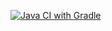 [![Java CI with Gradle](https://github.com/AnastasiiaPro/patternsTask1/actions/workflows/gradle.yml/badge.svg)](https://github.com/AnastasiiaPro/patternsTask1/actions/workflows/gradle.yml)